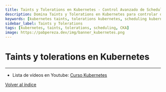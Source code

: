 ```yaml
---
title: Taints y Tolerations en Kubernetes - Control Avanzado de Scheduling
description: Domina Taints y Tolerations en Kubernetes para controlar dónde se ejecutan los pods. Aprende scheduling avanzado con ejemplos prácticos y casos de uso reales.
keywords: [kubernetes taints, tolerations kubernetes, scheduling kubernetes, control pods, nodos especializados, kubernetes avanzado, CKA scheduling]
sidebar_label: Taints y Tolerations
tags: [kubernetes, taints, tolerations, scheduling, CKA]
image: https://pabpereza.dev/img/banner_kubernetes.png
---
```


# Taints y tolerations en Kubernetes



---
* Lista de vídeos en Youtube: [Curso Kubernetes](https://www.youtube.com/playlist?list=PLQhxXeq1oc2k9MFcKxqXy5GV4yy7wqSma)

[Volver al índice](README.md#índice)